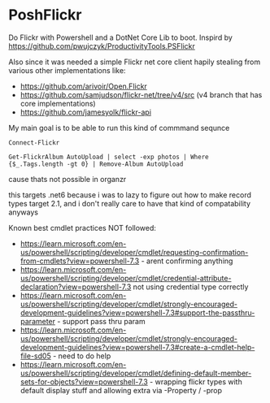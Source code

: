 # PoshFlickr
Do Flickr with Powershell and a DotNet Core Lib to boot.  Inspird by https://github.com/pwujczyk/ProductivityTools.PSFlickr

Also since it was needed a simple Flickr net core client hapily stealing from various other implementations like:
* https://github.com/arivoir/Open.Flickr
* https://github.com/samjudson/flickr-net/tree/v4/src (v4 branch that has core implementations)
* https://github.com/jamesyolk/flickr-api

My main goal is to be able to run this kind of commmand sequnce

```
Connect-Flickr

Get-FlickrAlbum AutoUpload | select -exp photos | Where {$_.Tags.length -gt 0} | Remove-Album AutoUpload
```

cause thats not possible in organzr

this targets .net6 because i was to lazy to figure out how to make record types target 2.1, and i don't really care to have that kind of compatability anyways


Known best cmdlet practices NOT followed:
* https://learn.microsoft.com/en-us/powershell/scripting/developer/cmdlet/requesting-confirmation-from-cmdlets?view=powershell-7.3 - arent confirming anything
* https://learn.microsoft.com/en-us/powershell/scripting/developer/cmdlet/credential-attribute-declaration?view=powershell-7.3 not using credential type correctly
* https://learn.microsoft.com/en-us/powershell/scripting/developer/cmdlet/strongly-encouraged-development-guidelines?view=powershell-7.3#support-the-passthru-parameter - support pass thru param
* https://learn.microsoft.com/en-us/powershell/scripting/developer/cmdlet/strongly-encouraged-development-guidelines?view=powershell-7.3#create-a-cmdlet-help-file-sd05 - need to do help
* https://learn.microsoft.com/en-us/powershell/scripting/developer/cmdlet/defining-default-member-sets-for-objects?view=powershell-7.3 - wrapping flickr types with default display stuff and allowing extra via -Property / -prop
